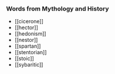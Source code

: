 ### Words from Mythology and History

- [[cicerone]] 
- [[hector]] 
- [[hedonism]] 
- [[nestor]] 
- [[spartan]] 
- [[stentorian]] 
- [[stoic]] 
- [[sybaritic]] 
